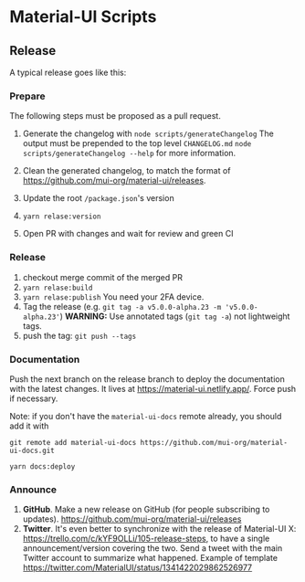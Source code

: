 # Material-UI Scripts

## Release

A typical release goes like this:

### Prepare

The following steps must be proposed as a pull request.

1. Generate the changelog with `node scripts/generateChangelog`
   The output must be prepended to the top level `CHANGELOG.md`
   `node scripts/generateChangelog --help` for more information.
1. Clean the generated changelog, to match the format of https://github.com/mui-org/material-ui/releases.

1. Update the root `/package.json`'s version

1. `yarn relase:version`

1. Open PR with changes and wait for review and green CI

### Release

1. checkout merge commit of the merged PR
1. `yarn relase:build`
1. `yarn relase:publish`
   You need your 2FA device.
1. Tag the release (e.g. `git tag -a v5.0.0-alpha.23 -m 'v5.0.0-alpha.23'`)
   **WARNING:** Use annotated tags (`git tag -a`) not lightweight tags.
1. push the tag: `git push --tags`

### Documentation

Push the next branch on the release branch to deploy the documentation with the latest changes. It lives at https://material-ui.netlify.app/. Force push if necessary.

Note: if you don't have the `material-ui-docs` remote already, you should add it with

```
git remote add material-ui-docs https://github.com/mui-org/material-ui-docs.git
```

```
yarn docs:deploy
```

### Announce

1. **GitHub**. Make a new release on GitHub (for people subscribing to updates). https://github.com/mui-org/material-ui/releases
1. **Twitter**. It's even better to synchronize with the release of Material-UI X: https://trello.com/c/kYF9OLLi/105-release-steps, to have a single announcement/version covering the two.
   Send a tweet with the main Twitter account to summarize what happened.
   Example of template https://twitter.com/MaterialUI/status/1341422029862526977
